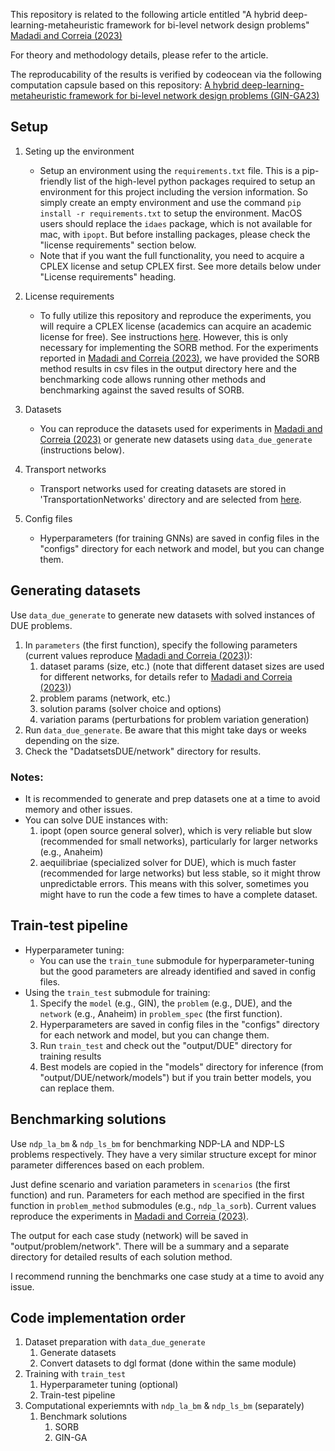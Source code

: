 
This repository is related to the following article entitled "A hybrid deep-learning-metaheuristic framework for bi-level network design problems" 
[Madadi and Correia (2023)](https://arxiv.org/abs/2303.06024)

For theory and methodology details, please refer to the article.

The reproducability of the results is verified by codeocean via the following computation capsule based on this repository:
[A hybrid deep-learning-metaheuristic framework for bi-level network design problems (GIN-GA23)](https://doi.org/10.24433/CO.0943845.v1)


## Setup

1. Seting up the environment
   * Setup an environment using the `requirements.txt` file. This is a pip-friendly list of the high-level python packages required to setup an environment for this project including the version information. So simply create an empty environment and use the command `pip install -r requirements.txt` to setup the environment. MacOS users should replace the `idaes` package, which is not available for mac, with `ipopt`. But before installing packages, please check the "license requirements" section below.
   * Note that if you want the full functionality, you need to acquire a CPLEX license and setup CPLEX first. See more details below under "License requirements" heading.
2. License requirements 
   * To fully utilize this repository and reproduce the experiments, you will require a CPLEX license (academics can acquire an academic license for free). See instructions [here](https://www.ibm.com/docs/en/icos/22.1.1?topic=cplex-setting-up-python-api). However, this is only necessary for implementing the SORB method. For the experiments reported in [Madadi and Correia (2023)](https://arxiv.org/abs/2303.06024), we have provided the SORB method results in csv files in the output directory here and the benchmarking code allows running other methods and benchmarking against the saved results of SORB.

3. Datasets
   * You can reproduce the datasets used for experiments in [Madadi and Correia (2023)](https://arxiv.org/abs/2303.06024) or generate new datasets using `data_due_generate` (instructions below).
4. Transport networks 
   * Transport networks used for creating datasets are stored in 'TransportationNetworks' directory and are selected from [here](https://github.com/bstabler/TransportationNetworks).
5. Config files
   * Hyperparameters (for training GNNs) are saved in config files in the "configs" directory for each network and model, but you can change them. 



## Generating datasets

Use `data_due_generate` to generate new datasets with solved instances of DUE problems. 
1. In `parameters` (the first function), specify the following parameters (current values reproduce [Madadi and Correia (2023)](https://arxiv.org/abs/2303.06024)):
   1. dataset params (size, etc.) (note that different dataset sizes are used for different networks, for details refer to [Madadi and Correia (2023)](https://arxiv.org/abs/2303.06024))
   2. problem params (network, etc.)
   3. solution params (solver choice and options)
   4. variation params (perturbations for problem variation generation)
2. Run `data_due_generate`. Be aware that this might take days or weeks depending on the size.
3. Check the "DadatsetsDUE/network" directory for results.
 

### Notes:

* It is recommended to generate and prep datasets one at a time to avoid memory and other issues.
* You can solve DUE instances with: 
  1. ipopt (open source general solver), which is very reliable but slow (recommended for small networks), particularly for larger networks (e.g., Anaheim)
  2. aequilibriae (specialized solver for DUE), which is much faster (recommended for large networks) but less stable, so it might throw unpredictable errors. This means with this solver, sometimes you might have to run the code a few times to have a complete dataset.


## Train-test pipeline

* Hyperparameter tuning:
  * You can use the `train_tune` submodule for hyperparameter-tuning but the good parameters are already identified and saved in config files.
* Using the `train_test` submodule for training:
  1. Specify the `model` (e.g., GIN), the `problem` (e.g., DUE), and the `network` (e.g., Anaheim) in `problem_spec` (the first function).
  2. Hyperparameters are saved in config files in the "configs" directory for each network and model, but you can change them.
  3. Run `train_test` and check out the "output/DUE" directory for training results
  4. Best models are copied in the "models" directory for inference (from "output/DUE/network/models") but if you train better models, you can replace them.


## Benchmarking solutions

Use `ndp_la_bm` & `ndp_ls_bm` for benchmarking NDP-LA and NDP-LS problems respectively. They have a very similar structure except for minor parameter differences based on each problem.

Just define scenario and variation parameters in `scenarios` (the first function) and run. Parameters for each method are specified in the first function in `problem_method` submodules (e.g., `ndp_la_sorb`). Current values reproduce the experiments in [Madadi and Correia (2023)](https://arxiv.org/abs/2303.06024).

The output for each case study (network) will be saved in "output/problem/network". There will be a summary and a separate directory for detailed results of each solution method.

I recommend running the benchmarks one case study at a time to avoid any issue.


## Code implementation order

1. Dataset preparation with `data_due_generate`
   1. Generate datasets
   2. Convert datasets to dgl format (done within the same module)
2. Training with `train_test`
   1. Hyperparameter tuning (optional)
   2. Train-test pipeline
3. Computational experiemnts with `ndp_la_bm` & `ndp_ls_bm` (separately)
   1. Benchmark solutions
      1. SORB
      2. GIN-GA



